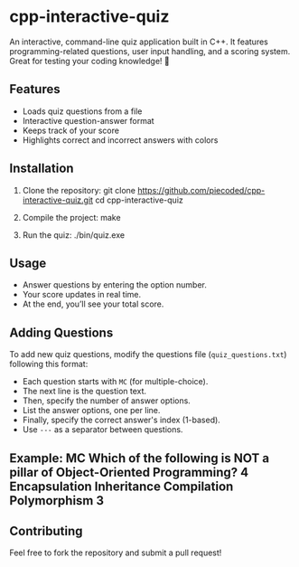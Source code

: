 # cpp-interactive-quiz
An interactive, command-line quiz application built in C++. It features programming-related questions, user input handling, and a scoring system. Great for testing your coding knowledge! 🚀

## Features
- Loads quiz questions from a file
- Interactive question-answer format
- Keeps track of your score
- Highlights correct and incorrect answers with colors

## Installation
1. Clone the repository:
   git clone https://github.com/piecoded/cpp-interactive-quiz.git
   cd cpp-interactive-quiz
   
2. Compile the project:
   make
   
3. Run the quiz:
   ./bin/quiz.exe

## Usage
- Answer questions by entering the option number.
- Your score updates in real time.
- At the end, you’ll see your total score.

## Adding Questions
To add new quiz questions, modify the questions file (`quiz_questions.txt`) following this format:

- Each question starts with `MC` (for multiple-choice).
- The next line is the question text.
- Then, specify the number of answer options.
- List the answer options, one per line.
- Finally, specify the correct answer's index (1-based).
- Use `---` as a separator between questions.
  
Example:
MC
Which of the following is NOT a pillar of Object-Oriented Programming?
4
Encapsulation
Inheritance
Compilation
Polymorphism
3
----
 
## Contributing
Feel free to fork the repository and submit a pull request!

